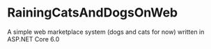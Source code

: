 # RainingCatsAndDogsOnWeb
A simple web marketplace system (dogs and cats for now) written in ASP.NET Core 6.0

